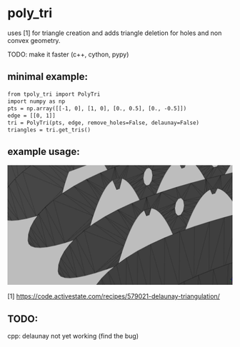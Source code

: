 # poly_tri

uses [1] for triangle creation and adds triangle deletion for holes and non convex geometry.

TODO: make it faster (c++, cython, pypy)


## minimal example:
```
from tpoly_tri import PolyTri
import numpy as np
pts = np.array([[-1, 0], [1, 0], [0., 0.5], [0., -0.5]])
edge = [[0, 1]]
tri = PolyTri(pts, edge, remove_holes=False, delaunay=False)
triangles = tri.get_tris()
```


## example usage:
![example](example.png)


[1] https://code.activestate.com/recipes/579021-delaunay-triangulation/


## TODO:
cpp: delaunay not yet working  (find the bug)
